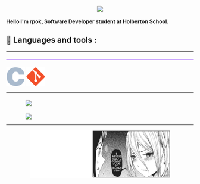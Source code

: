 <p>
<div align="center">
<img src="https://media3.giphy.com/media/v1.Y2lkPTc5MGI3NjExYnZmbm04N3Bja2dlM3hvM2VjOHJwbmExejlzem9yYWl3N3JzMXp6aCZlcD12MV9pbnRlcm5hbF9naWZfYnlfaWQmY3Q9Zw/LD2ZJ0pdNmCxFikNQ5/giphy.gif">
</div>

**Hello I'm rpok, Software Developer student at Holberton School.**

## 🔧 **Languages and tools :**

<hr />

<div style="height: 2px; background-color: #b37fff; width: 100%; margin: 20px 0;"></div>

<div>
  <img src="https://github.com/devicons/devicon/blob/master/icons/c/c-original.svg" width="50" />
  <img src="https://github.com/devicons/devicon/blob/master/icons/git/git-original.svg" width="50" />
</div>

<hr />

<div style="display: flex; justify-content: center; gap: 20px; margin-top: 20px; flex-wrap: wrap;">
  <img src="https://github-readme-stats.vercel.app/api?username=rpokman&theme=midnight-purple&show_icons=true&hide_border=true&count_private=true" width="400" />
  <img src="https://github-readme-stats.vercel.app/api/top-langs/?username=rpokman&theme=midnight-purple&show_icons=true&hide_border=true&layout=compact" width="400" />
</div>

<hr />

<p align="center">
  <img src="https://github.com/rpokman/rpokman/blob/main/code.png" width="75%">
</p>